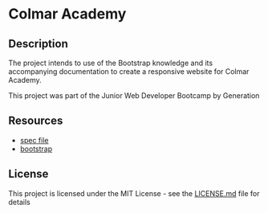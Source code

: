# Colmar Academy

## Description

The project intends to use of the Bootstrap knowledge and its accompanying documentation to create a responsive website for Colmar Academy.

This project was part of the Junior Web Developer Bootcamp by Generation

## Resources

- [spec file](https://content.codecademy.com/courses/freelance-1/capstone-2/colmar-academy-spec.png)
- [bootstrap](https://getbootstrap.com/)


## License

This project is licensed under the MIT License - see the [LICENSE.md](LICENSE.md) file for details